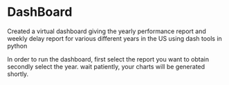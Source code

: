 # DashBoard
Created a virtual dashboard giving the yearly performance report and weekly delay report for various different years in the US using dash tools in python

In order to run the dashboard,
first select the report you want to obtain
secondly select the year.
wait patiently, your charts will be generated shortly.
